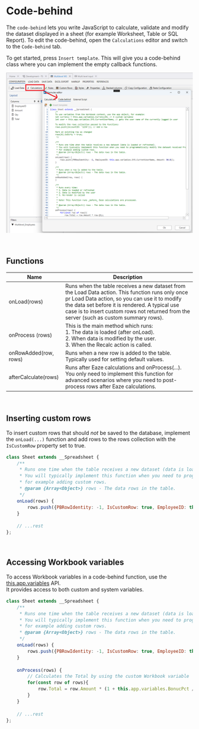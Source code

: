# Code-behind

The `code-behind` lets you write JavaScript to calculate, validate and modify the dataset displayed in a sheet (for example Worksheet, Table or SQL Report).
To edit the code-behind, open the `Calculations` editor and switch to the `Code-behind` tab.

To get started, press `Insert template`. This will give you a code-behind class where you can implement the empty callback functions.

![img](/images/invision/datagrid-code-behind.png)

<br/>

## Functions

| Name           | Description                             |
-----------------|-----------------------------------------|
| onLoad(rows)         | Runs when the table receives a new dataset from the Load Data action. This function runs only once pr Load Data action, so you can use it to modify the data set before it is rendered. A typical use case is to insert custom rows not returned from the server (such as custom summary rows). |
| onProcess (rows)     | This is the main method which runs: <br/>1. The data is loaded (after onLoad). <br/>2. When data is modified by the user.<br/>3. When the Recalc action is called. |
| onRowAdded(row, rows)     | Runs when a new row is added to the table. Typically used for setting default values. |
| afterCalculate(rows) | Runs after Eaze calculations and onProcess(...). You only need to implement this function for advanced scenarios where you need to post-process rows after Eaze calculations. |

<br/>

## Inserting custom rows
To insert custom rows that should _not_ be saved to the database, implement the `onLoad(...)` function and add rows to the rows collection with the `IsCustomRow` property set to true.

```javascript
class Sheet extends __Spreadsheet {    
    /**
     * Runs one time when the table receives a new dataset (data is loaded or refreshed).
     * You will typically implement this function when you need to programmatically modify the dataset received from the server,
     * for example adding custom rows.
     * @param {Array<Object>} rows - The data rows in the table.
     */
    onLoad(rows) {
    	rows.push({PBRowIdentity: -1, IsCustomRow: true, EmployeeID: this.app.variables.SYS.CurrentUserName, Amount: 30.8});
    }

    // ...rest    
};

```

<br/>

## Accessing Workbook variables

To access Workbook variables in a code-behind function, use the [this.app.variables](../../workbooks/programmingmodel/variables.md) API.  
It provides access to both custom and system variables.

```javascript
class Sheet extends __Spreadsheet {    
    /**
     * Runs one time when the table receives a new dataset (data is loaded or refreshed).
     * You will typically implement this function when you need to programmatically modify the dataset received from the server,
     * for example adding custom rows.
     * @param {Array<Object>} rows - The data rows in the table.
     */
    onLoad(rows) {
    	rows.push({PBRowIdentity: -1, IsCustomRow: true, EmployeeID: this.app.variables.SYS.CurrentUserName, Amount: 30.8});
    }

    onProcess(rows) {
        // Calculates the Total by using the custom Workbook variable 'BonusPct'.
        for(const row of rows){
            row.Total = row.Amount * (1 + this.app.variables.BonucPct / 100);
        }    	
    }

    // ...rest    
};
```
